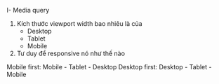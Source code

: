 I- Media query
1. Kích thước viewport width bao nhiêu là của
    - Desktop
    - Tablet
    - Mobile
2. Tư duy để responsive nó như thế nào

Mobile first: Mobile - Tablet - Desktop 
Desktop first: Desktop - Tablet - Mobile
